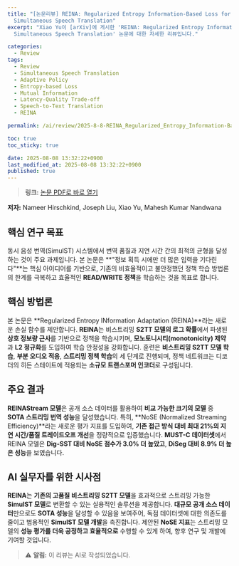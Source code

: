 ```yaml
---
title: "[논문리뷰] REINA: Regularized Entropy Information-Based Loss for Efficient
  Simultaneous Speech Translation"
excerpt: "Xiao Yu이 [arXiv]에 게시한 'REINA: Regularized Entropy Information-Based Loss for Efficient
  Simultaneous Speech Translation' 논문에 대한 자세한 리뷰입니다."

categories:
  - Review
tags:
  - Review
  - Simultaneous Speech Translation
  - Adaptive Policy
  - Entropy-based Loss
  - Mutual Information
  - Latency-Quality Trade-off
  - Speech-to-Text Translation
  - REINA

permalink: /ai/review/2025-8-8-REINA_Regularized_Entropy_Information-Based_Loss_for_Efficient_Simultaneous_Speech_Translation/

toc: true
toc_sticky: true

date: 2025-08-08 13:32:22+0900
last_modified_at: 2025-08-08 13:32:22+0900
published: true
---
```

> **링크:** [논문 PDF로 바로 열기](https://arxiv.org/abs/2508.04946)

**저자:** Nameer Hirschkind, Joseph Liu, Xiao Yu, Mahesh Kumar Nandwana



## 핵심 연구 목표
동시 음성 번역(SimulST) 시스템에서 번역 품질과 지연 시간 간의 최적의 균형을 달성하는 것이 주요 과제입니다. 본 논문은 **"정보 획득 시에만 더 많은 입력을 기다린다"**는 핵심 아이디어를 기반으로, 기존의 비효율적이고 불안정했던 정책 학습 방법론의 한계를 극복하고 효율적인 **READ/WRITE 정책**을 학습하는 것을 목표로 합니다.

## 핵심 방법론
본 논문은 **Regularized Entropy INformation Adaptation (REINA)**라는 새로운 손실 함수를 제안합니다. **REINA**는 비스트리밍 **S2TT 모델의 로그 확률**에서 파생된 **상호 정보량 근사**를 기반으로 정책을 학습시키며, **모노토니시티(monotonicity) 제약**과 **L2 정규화**를 도입하여 학습 안정성을 강화합니다. 훈련은 **비스트리밍 S2TT 모델 학습**, **부분 오디오 적응**, **스트리밍 정책 학습**의 세 단계로 진행되며, 정책 네트워크는 디코더의 히든 스테이트에 적용되는 **소규모 트랜스포머 인코더**로 구성됩니다.

## 주요 결과
**REINAStream 모델**은 공개 소스 데이터를 활용하여 **비교 가능한 크기의 모델** 중 **SOTA 스트리밍 번역 성능**을 달성했습니다. 특히, **NoSE (Normalized Streaming Efficiency)**라는 새로운 평가 지표를 도입하여, **기존 접근 방식 대비 최대 21%의 지연 시간/품질 트레이드오프 개선**을 정량적으로 입증했습니다. **MUST-C 데이터셋**에서 REINA 모델은 **Dig-SST 대비 NoSE 점수가 3.0% 더 높았고**, **DiSeg 대비 8.9% 더 높은 성능**을 보였습니다.

## AI 실무자를 위한 시사점
**REINA**는 **기존의 고품질 비스트리밍 S2TT 모델**을 효과적으로 스트리밍 가능한 **SimulST 모델**로 변환할 수 있는 실용적인 솔루션을 제공합니다. **대규모 공개 소스 데이터**만으로도 **SOTA 성능**을 달성할 수 있음을 보여주어, 독점 데이터셋에 대한 의존도를 줄이고 범용적인 **SimulST 모델 개발**을 촉진합니다. 제안된 **NoSE 지표**는 스트리밍 모델의 **성능 평가를 더욱 공정하고 효율적으로** 수행할 수 있게 하여, 향후 연구 및 개발에 기여할 것입니다.

> ⚠️ **알림:** 이 리뷰는 AI로 작성되었습니다.
